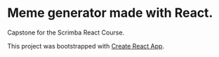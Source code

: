 <h1>Meme generator made with <strong>React</strong>.</h1>
<p>Capstone for the Scrimba React Course.</p>

This project was bootstrapped with [Create React App](https://github.com/facebook/create-react-app).